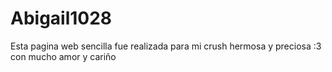 # Abigail1028
Esta pagina web sencilla fue realizada para mi crush hermosa y preciosa :3 con mucho amor y cariño
